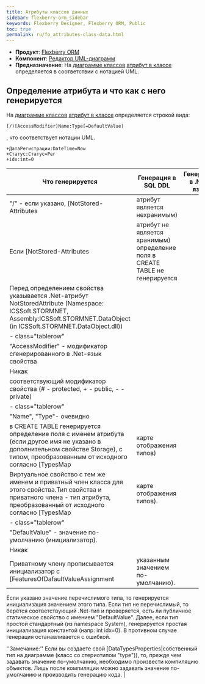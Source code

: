 ```yaml
---
title: Атрибуты классов данных
sidebar: flexberry-orm_sidebar
keywords: Flexberry Designer, Flexberry ORM, Public
toc: true
permalink: ru/fo_attributes-class-data.html
---
```

* **Продукт**: [Flexberry ORM](fo_flexberry-o-r-m.html)
* **Компонент**: [Редактор UML-диаграмм](fd_editing-diagram.html)
* **Предназначение**: На [диаграмме классов](fd_class-diagram.html) [атрибут в классе](fd_class-diagram-constraction.html) определяется в соответствии с нотацией UML.

## Определение атрибута и что как с него генерируется

На [диаграмме классов](fd_class-diagram.html) [атрибут в классе](fd_class-diagram-constraction.html) определяется строкой вида:

```
[/)[AccessModifier)Name:Type[=DefaultValue)
```

, что соответствует нотации UML.

```
+ДатаРегистрации:DateTime=Now
+Статус:Статус=Рег
+idx:int=0
```

| Что генерируется | Генерация в SQL DDL |Генерация в .Net-язык |
|---|---|---|
| "/" - если указано, [NotStored-Attributes|атрибут является нехранимым) 
| Если [NotStored-Attributes|атрибут не является хранимым) определение поля в CREATE TABLE не генерируется 
| Перед определением свойства указывается .Net-атрибут NotStoredAttribute (Namespace: ICSSoft.STORMNET, Assembly:ICSSoft.STORMNET.DataObject (in ICSSoft.STORMNET.DataObject.dll)) 
|- class="tablerow"
| "AccessModifier" - модификатор сгенерированного в .Net-язык свойства
| Никак
| соответствующий модификатор свойства (# - protected, + - public, - - private)
|- class="tablerow"
| "Name", "Type"- очевидно 
| в CREATE TABLE генерируется определение поля с именем атрибута (если другое имя не указано в дополнительном свойстве Storage), с типом, преобразованным от исходного согласно  [TypesMap|карте отображения типов)
| Виртуальное свойство с тем же именем и приватный член класса для этого свойства.Тип свойства и приватного члена - тип атрибута, преобразованный от исходного согласно [TypesMap|карте отображения типов).
|- class="tablerow"
| "DefaultValue" - значение по-умолчанию (инициализатор).
| Никак
| Приватному члену прописывается инициализатор с [FeaturesOfDafaultValueAssignment|указанным значением по-умолчанию).
Если указано значение перечислимого типа, то генерируется инициализация значением этого типа.
Если тип не перечислимый, то берётся соответствующий .Net-тип и проверяется, есть ли публичное статическое свойство с имением "DefaultValue".
Далее, если тип простой стандартный (из namespace System), генерируется простая инициализация константой (напр: int idx=0).
В противном случае генерация останавливается с ошибкой.

 ''Замечание:'' Если вы создаете свой [DataTypesProperties|собственный тип на диаграмме (класс со стериотипом "type")), то, прежде чем задавать значение по-умолчанию, необходимо произвести компиляцию объектов. Лишь после компиляции можно задавать значение по-умолчанию и производить генерацию кода.
|
